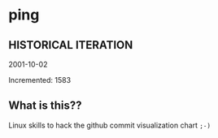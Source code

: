 # ping

## HISTORICAL ITERATION
2001-10-02

Incremented: 1583

## What is this?? 
Linux skills to hack the github commit visualization chart `;-)`
